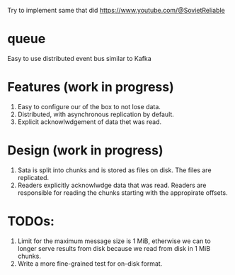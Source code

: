 Try to implement same that did https://www.youtube.com/@SovietReliable

# queue
Easy to use distributed event bus similar to Kafka

# Features (work in progress)

1. Easy to configure our of the box to not lose data.
2. Distributed, with asynchronous replication by default.
3. Explicit acknowlwdgement of data thet was read.

# Design (work in progress)

1. Sata is split into chunks and is stored as files on disk. The files are replicated.
2. Readers explicitly acknowlwdge data that was read. Readers are responsible for reading the chunks starting with the appropirate offsets.

# TODOs:
1. Limit for the maximum message size is 1 MiB, etherwise we can to longer serve results from disk because we read from disk in 1 MiB chunks.
2. Write a more fine-grained test for on-disk format.